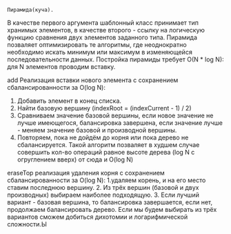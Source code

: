 	Пирамида(куча).
В качестве первого аргумента шаблонный класс принимает тип хранимых элементов, в качестве второго - 
ссылку на логическую функцию сравнения двух элементов заданного типа. Пирамида позваляет оптимизировать
те алгоритмы, где неоднократно необходимо искать минимум или максимум в изменяющейся последовательности данных.
Постройка пирамиды требует O(N * log N): для N элементов проводим вставку.

add
Реализация вставки нового элемента с сохранением сбалансированности за O(log N):
   1. Добавить элемент в конец списка.
   2. Найти базовую вершину (indexRoot = (indexCurrent - 1) / 2)
   3. Сравниваем значение базовой вершины, если новое значение не лучше имеющегося, балансировка завершена,
      если значение лучше - меняем значение базовой и производной вершины.
   4. Повторяем, пока не дойдём до корня или пока дерево не сбалансируется.
  Такой алгоритм позваляет в худшем случае совершить кол-во операций равное высоте дерева (log N с огруглением
  вверх) от сюда и O(log N)

eraseTop
 реализация удаления корня с сохранением сбалансированности за O(log N):
   1.удаляем корень, и на его место ставим последнюю вершину.
   2. Из трёх вершин (базовой и двух производных) выбираем наиболее подходящую.
   3. Если лучший вариант - базовая вершина, то балансировка завершается, если нет, 
       продолжаем балансировать дерево.
  Если мы будем выбирать из трёх вариантов сможем добиться дихотомии и логарифмической сложности.Ы
